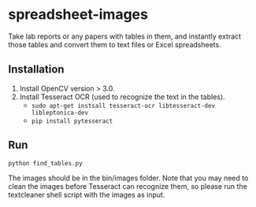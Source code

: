 # spreadsheet-images
Take lab reports or any papers with tables in them, and instantly extract those tables and convert them to text files or Excel spreadsheets.
## Installation
1. Install OpenCV version > 3.0.
2. Install Tesseract OCR (used to recognize the text in the tables).
    - `sudo apt-get instsall tesseract-ocr libtesseract-dev libleptonica-dev`
    - `pip install pytesseract`
## Run
`python find_tables.py`

The images should be in the bin/images folder. Note that you may need to clean the images before Tesseract can recognize them, so please run the textcleaner shell script with the images as input.
